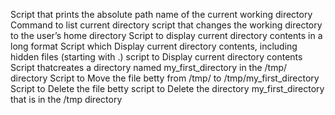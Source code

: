 Script that prints the absolute path name of the current working directory
Command to list current directory
script that changes the working directory to the user’s home directory
Script to display current directory contents in a long format
Script which Display current directory contents, including hidden files (starting with .)
 script to Display current directory contents
Script thatcreates a directory named my_first_directory in the /tmp/ directory
Script to Move the file betty from /tmp/ to /tmp/my_first_directory
Script to Delete the file betty
script to Delete the directory my_first_directory that is in the /tmp directory
